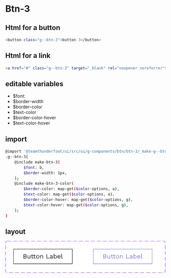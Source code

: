 # Btn-3

## Html for a button

```sh
<button class="g--btn-3">button 3</button>
```

## Html for a link

```sh
<a href="#" class="g--btn-3" target="_blank" rel="noopener noreferrer">button 3</a>
```

## editable variables
- $font:
- $border-width
- $border-color
- $text-color
- $border-color-hover
- $text-color-hover

## import
```sh
@import '@teamthunderfoot/ui/src/ui/g-components/btn/btn-3/_make-g--btn-3';
.g--btn-3{
    @include make-btn-3(
        $font: b,
        $border-width: 1px,
    );
    @include make-btn-3-color(
        $border-color: map-get($color-options, a),
        $text-color: map-get($color-options, a),
        $border-color-hover: map-get($color-options, g),
        $text-color-hover: map-get($color-options, g),
    );
}
```

## layout
![alt text][btn-3]

[btn-3]: /src/img/global-components/btn/btn-3.svg 